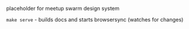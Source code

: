 placeholder for meetup swarm design system

`make serve` - builds docs and starts browsersync (watches for changes)
